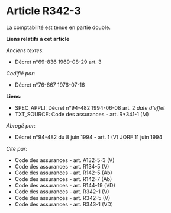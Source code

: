# Article R342-3

La comptabilité est tenue en partie double.

**Liens relatifs à cet article**

_Anciens textes_:

  - Décret n°69-836 1969-08-29 art. 3

_Codifié par_:

  - Décret n°76-667 1976-07-16

**Liens**:

  - SPEC_APPLI: Décret n°94-482 1994-06-08 art. 2 *date d'effet*
  - TXT_SOURCE: Code des assurances - art. R*341-1 (M)

_Abrogé par_:

  - Décret n°94-482 du 8 juin 1994 - art. 1 (V) JORF 11 juin 1994

_Cité par_:

  - Code des assurances - art. A132-5-3 (V)
  - Code des assurances - art. R134-5 (V)
  - Code des assurances - art. R142-5 (Ab)
  - Code des assurances - art. R142-7 (Ab)
  - Code des assurances - art. R144-19 (VD)
  - Code des assurances - art. R342-1 (V)
  - Code des assurances - art. R342-5 (V)
  - Code des assurances - art. R343-1 (VD)
